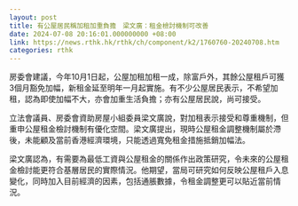 ```yaml
---
layout: post
title: 有公屋居民稱加租加重負擔　梁文廣：租金檢討機制可改善
date: 2024-07-08 20:16:01.000000000 +08:00
link: https://news.rthk.hk/rthk/ch/component/k2/1760760-20240708.htm
categories: rthk
---
```


房委會建議，今年10月1日起，公屋加租加租一成，除富戶外，其餘公屋租戶可獲3個月豁免加幅，新租金延至明年一月起實施。有不少公屋居民表示，不希望加租，認為即使加幅不大，亦會加重生活負擔；亦有公屋居民說，尚可接受。

立法會議員、房委會資助房屋小組委員梁文廣說，對加租表示接受和尊重機制，但重申公屋租金檢討機制有優化空間。梁文廣提出，現時公屋租金調整機制屬於滯後，未能顧及當前香港經濟環境，只能透過寬免租金措施抵銷加幅法。

梁文廣認為，有需要為最低工資與公屋租金的關係作出政策研究，令未來的公屋租金檢討能更符合基層居民的實際情況。他期望，當局可研究如何反映公屋租戶入息變化，同時加入目前經濟的因素，包括通脹數據，令租金調整更可以貼近當前情況。
